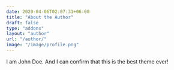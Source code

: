 ```yaml
---
date: 2020-04-06T02:07:31+06:00
title: "About the Author"
draft: false
type: "addons"
layout: "author"
url: "/author/"
image: "/image/profile.png"
---
```


I am John Doe. And I can confirm that this is the best theme ever!
